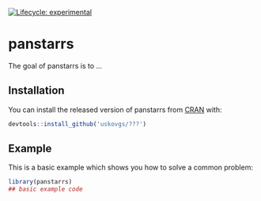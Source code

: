 <!-- badges: start -->
[![Lifecycle: experimental](https://img.shields.io/badge/lifecycle-experimental-orange.svg)](https://lifecycle.r-lib.org/articles/stages.html#experimental)
<!-- badges: end -->
  
# panstarrs

<!-- badges: start -->
<!-- badges: end -->

The goal of panstarrs is to ...

## Installation

You can install the released version of panstarrs from [CRAN](https://CRAN.R-project.org) with:

``` r
devtools::install_github('uskovgs/???')
```

## Example

This is a basic example which shows you how to solve a common problem:

``` r
library(panstarrs)
## basic example code
```

